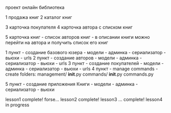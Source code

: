 проект онлайн библиотека

1 продажа книг
2 каталог книг

3 карточка покупателя
4 карточка автора с списком книг

5 карточка книг
    - список авторов книг
    - в описании книги можно перейти на автора и получить список его книг

1 пункт
    - создание базового юзера
    - модели
    - админка
    - сериализатор
    - вьюхи
    - urls
2 пункт
    - создание авторов
    - модели
    - админка
    - сериализатор
    - вьюхи
    - urls
3 пункт
    - создание покупателей
    - модели
    - админка
    - сериализатор
    - вьюхи
    - urls
4 пункт
    - manage commands
    - create folders: management/
                         __init__.py
                         commands/
                             __init__.py
                             commands.py


5 пункт
    - создание приложения Книги
    - модели
    - админка
    - сериализатор
    - вьюхи

lesson1 complete! forse...
lesson2 complete!
lesson3 ... complete!
lesson4 in progress